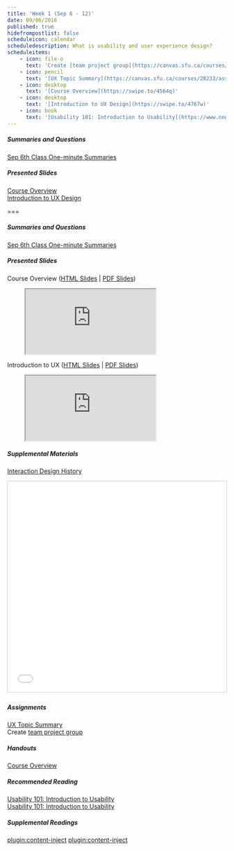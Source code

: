 ```yaml
---
title: 'Week 1 (Sep 6 - 12)'
date: 09/06/2016
published: true
hidefrompostlist: false
scheduleicon: calendar
scheduledescription: What is usability and user experience design?
scheduleitems:
    - icon: file-o
      text: 'Create [team project group](https://canvas.sfu.ca/courses/28233/users) by Sep 12th'   
    - icon: pencil
      text: '[UX Topic Summary](https://canvas.sfu.ca/courses/28233/assignments/175640) assignment due Nov 7th'  
    - icon: desktop
      text: '[Course Overview](https://swipe.to/4564q)'   
    - icon: desktop
      text: '[Introduction to UX Design](https://swipe.to/4767w)'
    - icon: book
      text: '[Usability 101: Introduction to Usability](https://www.nngroup.com/articles/usability-101-introduction-to-usability/)'  
---
```


##### Summaries and Questions  
[Sep 6th Class One-minute Summaries](https://canvas.sfu.ca/courses/28233/assignments/175636)

##### Presented Slides  
[Course Overview](https://swipe.to/4564q)  
[Introduction to UX Design](https://swipe.to/4767w)

===

##### Summaries and Questions  
[Sep 6th Class One-minute Summaries](https://canvas.sfu.ca/courses/28233/assignments/175636)

##### Presented Slides  
Course Overview ([HTML Slides](https://swipe.to/4564q) | [PDF Slides](https://canvas.sfu.ca/files/4772519/download?download_frd=1))  
<div class="embed-responsive embed-responsive-4by3"><figure class="swipe"><iframe src="https://www.swipe.to/embed/4564q" allowfullscreen></iframe></figure></div>

Introduction to UX ([HTML Slides](https://swipe.to/4767w) | [PDF Slides](https://canvas.sfu.ca/files/4765941/download?download_frd=1))  
<div class="embed-responsive embed-responsive-4by3"><figure class="swipe"><iframe src="https://www.swipe.to/embed/4767w" allowfullscreen></iframe></figure></div>

##### Supplemental Materials  
[Interaction Design History](http://www.slideshare.net/mrettig/interaction-design-history)  
<div class="embed-responsive embed-responsive-4by3"><iframe src="//www.slideshare.net/slideshow/embed_code/key/aTtcFNn7i55UVK" width="595" height="485" frameborder="0" marginwidth="0" marginheight="0" scrolling="no" style="border:1px solid #CCC; border-width:1px; margin-bottom:5px; max-width: 100%;" allowfullscreen> </iframe></div>

##### Assignments
[UX Topic Summary](https://canvas.sfu.ca/courses/28233/assignments/175640)  
Create [team project group](https://canvas.sfu.ca/courses/28233/users) <a href="https://guides.instructure.com/m/4212/l/55566-how-do-i-create-a-group-as-a-student" aria-label="How do I create a group as a student?"><i class="fa fa-question-circle" aria-hidden="true"></i></a>    

##### Handouts
[Course Overview](https://canvas.sfu.ca/files/4766985/download?download_frd=1)  

##### Recommended Reading  
[Usability 101: Introduction to Usability](https://www.nngroup.com/articles/usability-101-introduction-to-usability/)  
<a class="embedly-card" data-card-align="left" href="https://www.nngroup.com/articles/usability-101-introduction-to-usability/">Usability 101: Introduction to Usability</a>
<script async src="//cdn.embedly.com/widgets/platform.js" charset="UTF-8"></script>

##### Supplemental Readings  
[plugin:content-inject](/ux-techniques-guide/usability)
[plugin:content-inject](/ux-techniques-guide/user-experience-design)  
